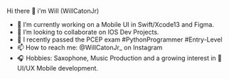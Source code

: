 Hi there 👋 i'm Will (WillCatonJr)

- 🎨 I’m currently working on a Mobile UI in Swift/Xcode13 and Figma.
- 👯 I’m looking to collaborate on IOS Dev Projects.
- 🥂 I recently passed the PCEP exam #PythonProgrammer #Entry-Level
- 📫 How to reach me: @WillCatonJr_ on Instagram 
- 🎧 Hobbies: Saxophone, Music Production and a growing interest in 📱 UI/UX Mobile development.
